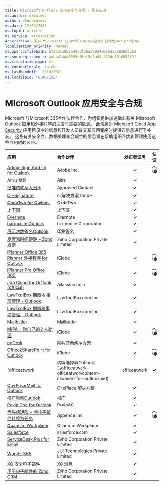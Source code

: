 ```yaml
---
title: Microsoft Outlook 应用安全与合规 - 所有应用
ms.author: elmalova
author: elenamalova
ms.date: 12/09/2021
ms.topic: article
ms.service: attestation
description: 所有 Microsoft 应用的所有可用安全性和合规性Outlook信息。
localization_priority: Normal
ms.openlocfilehash: b7362ca0b8a396df26a560d46660d336939d5bb2
ms.sourcegitcommit: 4abb4344a6593d61ef5a1a84cf32dc6610652f2f
ms.translationtype: MT
ms.contentlocale: zh-CN
ms.lasthandoff: 12/10/2021
ms.locfileid: "61407155"
---
```

# <a name="microsoft-outlook-apps-security-and-compliance"></a>Microsoft Outlook 应用安全与合规

Microsoft 与Microsoft 365合作伙伴合作，为组织提供加速做出有关 Microsoft Outlook 应用和外接程序的决策时需要的信息。 此信息对 [Microsoft Cloud App Security](https://www.microsoft.com/en-us/enterprise-mobility-security/cloud-app-security) 应用目录中的信息和开发人员提交其应用程序时提供的信息进行了补充。 这些有关安全性、数据处理和合规性的信息旨在帮助组织评估和管理使用这些应用时的风险。

| **应用** | **合作伙伴** | **发布者证明** | **认证** |
|:--------|:------------|:----------------------:|:-------------:|
| [Adobe Sign Add-In for Outlook](./adobe-inc-sign-add-in-for-outlook.md) | Adobe Inc. | **✓** | <img alt="Certified application badge" src="../media/certified-badge.png" height="25" width="25" /> |
| [Altru 视频](./altru-videos.md) | Altru | **✓** |  |
| [批准的联系人日历](./approved-contact-calendars.md) | Approved Contact | **✓** |  |
| [CI-Signature](./ci-solution-gmbh-signature.md) | ci 解决方案 GmbH | **✓** |  |
| [CodeTwo for Outlook](./codetwo-for-outlook.md) | CodeTwo | **✓** |  |
| [上下班](./commuty.md) | 上下班 | **✓** |  |
| [Evernote](./evernote.md) | Evernote | **✓** |  |
| [harmon.ie Outlook](./harmonie-corporation-for-outlook.md) | harmon.ie Corporation | **✓** |  |
| [展示次数签名Outlook](./impression-signatures-for-outlook.md) | 印象签名 | **✓** |  |
| [发票和时间跟踪 - Zoho 发票](./zoho-corporation-private-limited-invoice-and-time-tracking.md) | Zoho Corporation Private Limited | **✓** |  |
| [iPlanner Office 365 Planner 外接程序 for Outlook](./iglobe-iplanner-office-365-planner-add-in-for-outlook.md) | iGlobe | **✓** | <img alt="Certified application badge" src="../media/certified-badge.png" height="25" width="25" /> |
| [iPlanner Pro Office 365](./iglobe-iplanner-pro-office-365.md) | iGlobe | **✓** | <img alt="Certified application badge" src="../media/certified-badge.png" height="25" width="25" /> |
| [Jira Cloud for Outlook (official) ](./atlassiancom-jira-cloud-for-outlook-official.md) | Atlassian.com | **✓** |  |
| [LawToolBox 期限 &amp; 事项管理 - Outlook](./lawtoolboxcom-inc-lawtoolbox-deadlines-and-matter-management-outlook.md) | LawToolBox.com Inc. | **✓** |  |
| [LawToolBox 期限和事项管理 - Outlook](./lawtoolboxcom-inc-lawtoolbox-deadlines-and-matter-management-outlook.md) | LawToolBox.com Inc. | **✓** |  |
| [Mailbutler](./mailbutler.md) | Mailbutler | **✓** |  |
| [MIPA - 你自己的个人助理](./iglobe-mipa-your-own-personal-assistant.md) | iGlobe | **✓** | <img alt="Certified application badge" src="../media/certified-badge.png" height="25" width="25" /> |
| [ngDesk](./all-blue-solutions-ngdesk.md) | 所有蓝色解决方案 | **✓** |  |
| [Office2SharePoint for Outlook](./iglobe-office2sharepoint-for-outlook.md) | iGlobe | **✓** | <img alt="Certified application badge" src="../media/certified-badge.png" height="25" width="25" /> |
| [officeatwork | 内容选择器Outlook] (./officeatwork-officeatworkcontent-chooser-for-outlook.md)  | officeatwork | **✓** |  |
| [OnePlaceMail for Outlook](./oneplace-solutions-oneplacemail-for-outlook.md) | OnePlace 解决方案 | **✓** |  |
| [推广销售Outlook](./outreach-sales-engagement-for-outlook.md) | 推广 | **✓** |  |
| [Pexip One for Outlook](./pexipas-pexip-one-for-outlook.md) | PexipAS | **✓** |  |
| [优先级矩阵 - 将电子邮件转换为任务](./appfluence-inc-priority-matrix-turn-emails-into-tasks.md) | Appence Inc | **✓** | <img alt="Certified application badge" src="../media/certified-badge.png" height="25" width="25" /> |
| [Quantum Workplace](./quantum-workplace.md) | Quantum Workplace | **✓** |  |
| [Salesforce](./salesforcecom-salesforce.md) | salesforce.com | **✓** |  |
| [ServiceDesk Plus for Email](./zoho-corporation-private-limited-servicedesk-plus-for-email.md) | Zoho Corporation Private Limited | **✓** |  |
| [Wunder365](./jiji-technologies-private-limited-wunder365.md) | JiJi Technologies Private Limited | **✓** |  |
| [XQ 安全电子邮件](./xq-message-secure-email.md) | XQ 消息 | **✓** |  |
| [用于电子邮件的 Zoho CRM](./zoho-corporation-private-limited-crm-for-email.md) | Zoho Corporation Private Limited | **✓** |  |
